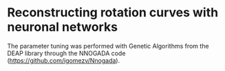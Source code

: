 # Reconstructing rotation curves with neuronal networks

The parameter tuning was performed with Genetic Algorithms from the DEAP library through the NNOGADA code (https://github.com/igomezv/Nnogada).
